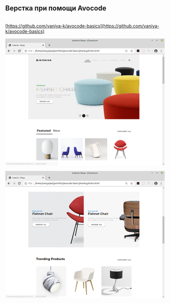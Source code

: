 ## Верстка при помощи Avocode
\
[https://github.com/vaniya-k/avocode-basics](https://github.com/vaniya-k/avocode-basics)

![01](01.png)

![02](02.png)

